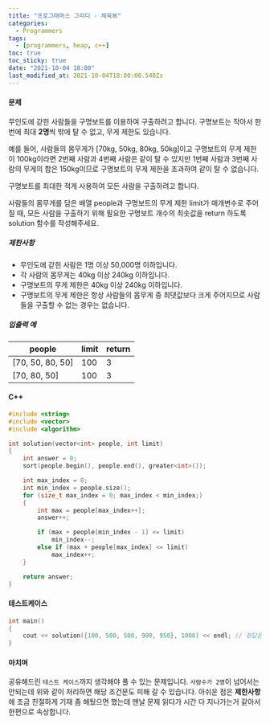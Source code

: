 ```yaml
---
title: "프로그래머스 그리디 - 체육복"
categories:
  - Programmers
tags:
  - [programmers, heap, c++]
toc: true
toc_sticky: true
date: "2021-10-04 18:00"
last_modified_at: 2021-10-04T18:00:00.540Zs
---
```


#### 문제

무인도에 갇힌 사람들을 구명보트를 이용하여 구출하려고 합니다. 구명보트는 작아서 한 번에 최대 **2명**씩 밖에 탈 수 없고, 무게 제한도 있습니다.

예를 들어, 사람들의 몸무게가 [70kg, 50kg, 80kg, 50kg]이고 구명보트의 무게 제한이 100kg이라면 2번째 사람과 4번째 사람은 같이 탈 수 있지만 1번째 사람과 3번째 사람의 무게의 합은 150kg이므로 구명보트의 무게 제한을 초과하여 같이 탈 수 없습니다.

구명보트를 최대한 적게 사용하여 모든 사람을 구출하려고 합니다.

사람들의 몸무게를 담은 배열 people과 구명보트의 무게 제한 limit가 매개변수로 주어질 때, 모든 사람을 구출하기 위해 필요한 구명보트 개수의 최솟값을 return 하도록 solution 함수를 작성해주세요.

##### 제한사항

- 무인도에 갇힌 사람은 1명 이상 50,000명 이하입니다.
- 각 사람의 몸무게는 40kg 이상 240kg 이하입니다.
- 구명보트의 무게 제한은 40kg 이상 240kg 이하입니다.
- 구명보트의 무게 제한은 항상 사람들의 몸무게 중 최댓값보다 크게 주어지므로 사람들을 구출할 수 없는 경우는 없습니다.

##### 입출력 예

| people           | limit | return |
| ---------------- | ----- | ------ |
| [70, 50, 80, 50] | 100   | 3      |
| [70, 80, 50]     | 100   | 3      |

#### C++

```c++
#include <string>
#include <vector>
#include <algorithm>

int solution(vector<int> people, int limit)
{
    int answer = 0;
    sort(people.begin(), people.end(), greater<int>());

    int max_index = 0;
    int min_index = people.size();
    for (size_t max_index = 0; max_index < min_index;)
    {
        int max = people[max_index++];
        answer++;

        if (max + people[min_index - 1] <= limit)
            min_index--;
        else if (max + people[max_index] <= limit)
            max_index++;
    }

    return answer;
}
```

#### 테스트케이스

```c++
int main()
{
    cout << solution({100, 500, 500, 900, 950}, 1000) << endl; // 정답은 3
}
```



#### 마치며

공유해드린 ``테스트 케이스``까지 생각해야 풀 수 있는 문제입니다. ``사람수가 2명``이 넘어서는 안되는데 위와 같이 처리하면 해당 조건문도 피해 갈 수 있습니다. 아쉬운 점은 **제한사항**에 조금 친절하게 기재 좀 해뒀으면 했는데 맨날 문제 읽다가 시간 다 지나가는거 같아서 한편으로 속상합니다.